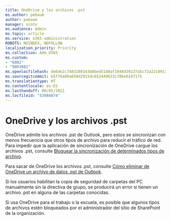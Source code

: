 ```yaml
---
title: OneDrive y los archivos .pst
ms.author: pebaum
author: pebaum
manager: scotv
ms.audience: Admin
ms.topic: article
ms.service: o365-administration
ROBOTS: NOINDEX, NOFOLLOW
localization_priority: Priority
ms.collection: Adm_O365
ms.custom:
- "6002"
- "9003081"
ms.openlocfilehash: de6de2c7483280143b8bed51d0af1048d39137a5c72a22c09131d32326b8e447
ms.sourcegitcommit: b5f7da89a650d2915dc652449623c78be6247175
ms.translationtype: HT
ms.contentlocale: es-ES
ms.lasthandoff: 08/05/2021
ms.locfileid: "53984874"
---
```

# <a name="onedrive-and-pst-files"></a>OneDrive y los archivos .pst 

OneDrive admite los archivos .pst de Outlook, pero estos se sincronizan con menos frecuencia que otros tipos de archivo para reducir el tráfico de red. Para impedir que la aplicación de sincronización de OneDrive cargue los archivos .pst, consulte [Bloquear la sincronización de determinados tipos de archivo](https://docs.microsoft.com/onedrive/block-file-types). 

Para sacar de OneDrive los archivos .pst, consulte [Cómo eliminar de OneDrive un archivo de datos .pst de Outlook](https://support.microsoft.com/office/how-to-remove-an-outlook-pst-data-file-from-onedrive-b6b9e522-59bd-40f7-949f-168d0aa9b38e). 

Si los usuarios habilitan la copia de seguridad de carpetas del PC manualmente sin la directiva de grupo, se producirá un error si tienen un archivo .pst en alguna de las carpetas conocidas.

Si usa OneDrive para el trabajo o la escuela, es posible que algunos tipos de archivos estén bloqueados por el administrador del sitio de SharePoint de la organización.
